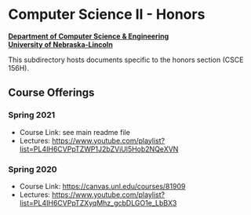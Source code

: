 # Computer Science II - Honors
**[Department of Computer Science & Engineering](https://cse.unl.edu)**  
**[University of Nebraska-Lincoln](https://unl.edu)**

This subdirectory hosts documents specific to the honors section 
(CSCE 156H).

## Course Offerings

### Spring 2021

- Course Link: see main readme file
- Lectures: https://www.youtube.com/playlist?list=PL4IH6CVPpTZWP1J2bZViUl5Hob2NQeXVN

### Spring 2020

- Course Link: https://canvas.unl.edu/courses/81909
- Lectures: https://www.youtube.com/playlist?list=PL4IH6CVPpTZXyqMhz_gcbDLGO1e_LbBX3
